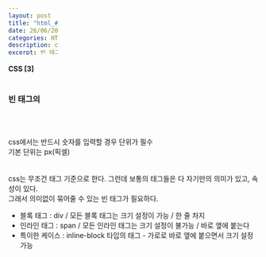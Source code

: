 ```yaml
---
layout: post
title: "html_#9 About CSS [3]"
date: 26/06/2021
categories: HTML
description: css
excerpt: 빈 태그의 종류
imageminiature: https://github.com/kwonyezy/kwonyezy.github.io/blob/master/_posts/pictures/skyimg.jpg?raw=true
---
```

#### CSS [3] <br><br>

### 빈 태그의 
 <br><br>

css에서는 반드시 숫자를 입력할 경우 단위가 필수 <br>
기본 단위는 px(픽셀) <br>
<br><br>
css는 무조건 태그 기준으로 한다. 그런데 보통의 태그들은 다 자기만의 의미가 있고, 속성이 있다. <br>
그래서 의미없이 묶어줄 수 있는 빈 태그가 필요하다. <br>
- 블록 태그 : div / 모든 블록 태그는 크기 설정이 가능 / 한 줄 차지 <br>
- 인라인 태그 : span / 모든 인라인 태그는 크기 설정이 불가능 / 바로 옆에 붙는다 <br>
- 특이한 케이스 : inline-block 타입의 태그 - 가로로 바로 옆에 붙으면서 크기 설정 가능
<br><br>
 
 
 
 
 
<head>
    <style>
        div{
            width: 100px;
            height: 100px;
            background-color: green;
        }

        button{
            width: 200px;
            height: 200px;
        }

        /* input[type=button]{
            width: 100px;
            height: 100px;
            background-color: greenyellow;
        }*/
    </style>
</head>
<body>
    <div></div>
    <input type="button" value="인풋태크" style="width: 150px; height: 80px; background-color: #d2f4ff; border: 2px solid #09c;"> <!--아무런 기능이 없다-->
    <button>버튼태그</button> <!--input type="submit"과 동일-->
</body>





```html
<head>
    <style>
        div{
            width: 100px;
            height: 100px;
            background-color: green;
        }

        button{
            width: 200px;
            height: 200px;
        }

        /* input[type=button]{
            width: 100px;
            height: 100px;
            background-color: greenyellow;
        }*/
    </style>
</head>
<body>
    <div></div>
    <input type="button" value="인풋태크" style="width: 150px; height: 80px; background-color: #d2f4ff; border: 2px solid #09c;"> <!--아무런 기능이 없다-->
    <button>버튼태그</button> <!--input type="submit"과 동일-->
</body>
```
